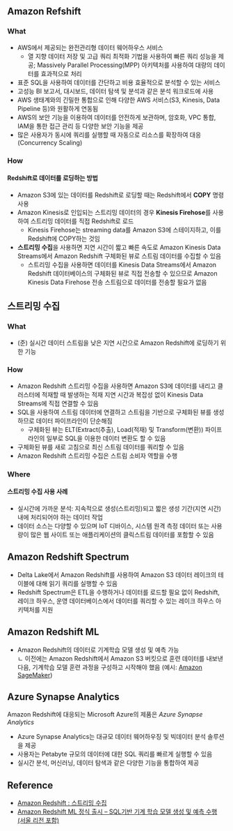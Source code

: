 
## Amazon Refshift

### What
- AWS에서 제공되는 완전관리형 데이터 웨어하우스 서비스
    - 열 지향 데이터 저장 및 고급 쿼리 최적화 기법을 사용하여 빠른 쿼리 성능을 제공; Massively Parallel Processing(MPP) 아키텍처를 사용하여 대량의 데이터를 효과적으로 처리
- 표준 SQL을 사용하여 데이터를 간단하고 비용 효율적으로 분석할 수 있는 서비스
- 고성능 BI 보고서, 대시보드, 데이터 탐색 및 분석과 같은 분석 워크로드에 사용
- AWS 생태계와의 긴밀한 통합으로 인해 다양한 AWS 서비스(S3, Kinesis, Data Pipeline 등)와 원활하게 연동됨
- AWS의 보안 기능을 이용하여 데이터를 안전하게 보관하며, 암호화, VPC 통합, IAM을 통한 접근 관리 등 다양한 보안 기능을 제공
- 많은 사용자가 동시에 쿼리를 실행할 때 자동으로 리소스를 확장하여 대응 (Concurrency Scaling)

### How
#### Redshift로 데이터를 로딩하는 방법
- Amazon S3에 있는 데이터를 Redshift로 로딩할 때는 Redshift에서 **COPY** 명령 사용
- Amazon Kinesis로 인입되는 스트리밍 데이터의 경우 **Kinesis Firehose**를 사용하여 스트리밍 데이터를 직접 Redshift로 로드
    * Kinesis Firehose는 streaming data를 Amazon S3에 스테이지하고, 이를 Redshift에 COPY하는 것임
- **스트리밍 수집**을 사용하면 지연 시간이 짧고 빠른 속도로 Amazon Kinesis Data Streams에서 Amazon Redshift 구체화된 뷰로 스트림 데이터를 수집할 수 있음
    * 스트리밍 수집을 사용하면 데이터를 Kinesis Data Streams에서 Amazon Redshift 데이터베이스의 구체화된 뷰로 직접 전송할 수 있으므로 Amazon Kinesis Data Firehose 전송 스트림으로 데이터를 전송할 필요가 없음

## 스트리밍 수집
### What
- (준) 실시간 데이터 스트림을 낮은 지연 시간으로 Amazon Redshift에 로딩하기 위한 기능

### How
- Amazon Redshift 스트리밍 수집을 사용하면 Amazon S3에 데이터를 내리고 클러스터에 적재할 때 발생하는 적재 지연 시간과 복잡성 없이 Kinesis Data Streams에 직접 연결할 수 있음
- SQL을 사용하여 스트림 데이터에 연결하고 스트림을 기반으로 구체화된 뷰를 생성하므로 데이터 파이프라인이 단순해짐
    - 구체화된 뷰는 ELT(Extract(추출), Load(적재) 및 Transform(변환)) 파이프라인의 일부로 SQL을 이용한 데이터 변환도 할 수 있음
- 구체화된 뷰를 새로 고침으로 최신 스트림 데이터를 쿼리할 수 있음
- Amazon Redshift 스트리밍 수집은 스트림 소비자 역할을 수행

### Where
#### 스트리밍 수집 사용 사례
- 실시간에 가까운 분석: 지속적으로 생성(스트리밍)되고 짧은 생성 기간(지연 시간) 내에 처리되어야 하는 데이터 작업
- 데이터 소스는 다양할 수 있으며 IoT 디바이스, 시스템 원격 측정 데이터 또는 사용량이 많은 웹 사이트 또는 애플리케이션의 클릭스트림 데이터를 포함할 수 있음


## Amazon Redshift Spectrum
- Delta Lake에서 Amazon Redshift를 사용하여 Amazon S3 데이터 레이크의 테이블에 대해 읽기 쿼리를 실행할 수 있음
- Redshift Spectrum은 ETL을 수행하거나 데이터를 로드할 필요 없이 Redshift, 레이크 하우스, 운영 데이터베이스에서 데이터를 쿼리할 수 있는 레이크 하우스 아키텍처를 지원

## Amazon Redshift ML
- Amazon Redshift의 데이터로 기계학습 모델 생성 및 예측 가능<br>
    ㄴ 이전에는 Amazon Redshift에서 Amazon S3 버킷으로 훈련 데이터를 내보낸 다음, 기계학습 모델 훈련 과정을 구성하고 시작해야 했음 (예시: [Amazon SageMaker](https://aws.amazon.com/sagemaker/))

## Azure Synapse Analytics
Amazon Redshift에 대응되는 Microsoft Azure의 제품은 *Azure Synapse Analytics*
- Azure Synapse Analytics는 대규모 데이터 웨어하우징 및 빅데이터 분석 솔루션을 제공
- 사용자는 Petabyte 규모의 데이터에 대한 SQL 쿼리를 빠르게 실행할 수 있음
- 실시간 분석, 머신러닝, 데이터 탐색과 같은 다양한 기능을 통합하여 제공


## Reference
- [Amazon Redshift : 스트리밍 수집](https://docs.aws.amazon.com/ko_kr/redshift/latest/dg/materialized-view-streaming-ingestion.html)
- [Amazon Redshift ML 정식 출시 – SQL기반 기계 학습 모델 생성 및 예측 수행 (서울 리전 포함)](https://aws.amazon.com/ko/blogs/korea/amazon-redshift-ml-is-now-generally-available-use-sql-to-create-machine-learning-models-and-make-predictions-from-your-data/)
